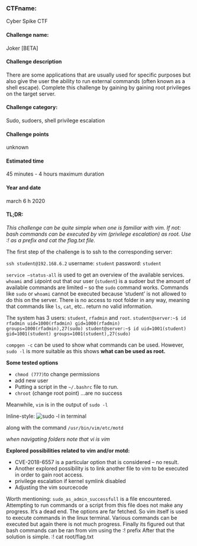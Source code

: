 ### CTFname:
Cyber Spike CTF
#### Challenge name: 
Joker [BETA]
#### Challenge description
There are some applications that are usually used for specific purposes but also give the user the
ability to run external commands (often known as a shell escape). Complete this challenge by
gaining by gaining root privileges on the target server.
#### Challenge category:
Sudo, sudoers, shell privilege escalation
#### Challenge points
 unknown
#### Estimated time
45 minutes - 4 hours maximum duration
#### Year and date
march 6 h 2020
#### TL;DR:
_This challenge can be quite simple when one is familiar with vim. If not: bash commands can be executed
by vim (privilege escalation) as root. Use :! as a prefix and cat the flag.txt file._

The first step of the challenge is to ssh to the corresponding server:

```ssh student@192.168.6.2```
username: ```student```
password: ```student```

```service –status-all``` is used to get an overview of the available services.
```whoami``` and ```id```point out that our user (```student```) is a sudoer but the amount of available
commands are limited – so the ```sudo``` command works. Commands like ```sudo``` or `whoami` cannot
be executed because ‘student’ is not allowed to do this on the server. There is no access to root
folder in any way, meaning that commands like `ls`, `cat`, etc.. return no valid information.

The system has 3 users: `student`, `rfadmin` and `root`.
``student@server:~$ id rfadmin uid=1000(rfadmin) gid=1000(rfadmin)
groups=1000(rfadmin),27(sudo) student@server:~$ id
uid=1001(student) gid=1001(student) groups=1001(student),27(sudo)``

`compgen -c` can be used to show what commands can be used. However, `sudo -l` is more
suitable as this shows **what can be used as root.**

 **Some tested options**
- `chmod (777)`to change permissions
- add new user
- Putting a script in the `~/.bashrc` file to run.
- `chroot` (change root point)
...are no success

Meanwhile, `vim` is in the output of `sudo -l` 

Inline-style:
![sudo -l in terminal](https://github.com/fdclassics/CyberSpikeCTF/tree/fdclassics-CyberspikeCTF-Joker/pics/joker_sudo_minus_l.png)

along with the command ``/usr/bin/vim/etc/motd``

_when navigating folders note that vi is vim_

**Explored possibilities related to vim and/or motd:**

- CVE-2018-6557 is a particular option that is considered – no result.
- Another explored possibility is to link another file to vim to be executed in order to gain root
access.
- privilege escalation if kernel symlink disabled
- Adjusting the vim sourcecode

Worth mentioning: `sudo_as_admin_successfull` is a file encountered. Attempting to run
commands or a script from this file does not make any progress. It’s a dead end.
The options are far fetched. So vim itself is used to execute commands in the linux terminal.
Various commands can be executed but again there is not much progress.
Finally its figured out that bash commands can be ran from vim using the :! prefix
After that the solution is simple. :! cat root/flag.txt
